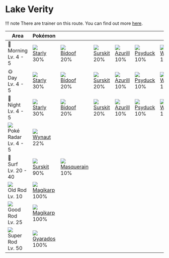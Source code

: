# Lake Verity

!!! note
    There are trainer on this route. You can find out more [here](../../trainer_changes/lake_verity/).

Area                                        | Pokémon                          | &nbsp;                            | &nbsp;                         | &nbsp;                         | &nbsp;                         | &nbsp;                         | 
---                                         | ---                              | ---                               | ---                            | ---                            | ---                            | ---                            | 
🌅<br>Morning<br>Lv. 4 - 5                   | ![][396]<br> [Starly]<br> 30%    | ![][399]<br> [Bidoof]<br> 20%     | ![][283]<br> [Surskit]<br> 20% | ![][298]<br> [Azurill]<br> 10% | ![][054]<br> [Psyduck]<br> 10% | ![][278]<br> [Wingull]<br> 10% | 
🌞<br>Day<br>Lv. 4 - 5                       | ![][396]<br> [Starly]<br> 30%    | ![][399]<br> [Bidoof]<br> 20%     | ![][283]<br> [Surskit]<br> 20% | ![][298]<br> [Azurill]<br> 10% | ![][054]<br> [Psyduck]<br> 10% | ![][278]<br> [Wingull]<br> 10% | 
🌙<br>Night<br>Lv. 4 - 5                     | ![][396]<br> [Starly]<br> 30%    | ![][399]<br> [Bidoof]<br> 20%     | ![][283]<br> [Surskit]<br> 20% | ![][298]<br> [Azurill]<br> 10% | ![][054]<br> [Psyduck]<br> 10% | ![][278]<br> [Wingull]<br> 10% | 
![][poke-radar]<br> Poké Radar<br>Lv. 4 - 5 | ![][360]<br> [Wynaut]<br> 22%    | &nbsp;                            | &nbsp;                         | &nbsp;                         | &nbsp;                         | &nbsp;                         | 
🌊<br> Surf<br>Lv. 20 - 40                   | ![][283]<br> [Surskit]<br> 90%   | ![][284]<br> [Masquerain]<br> 10% | &nbsp;                         | &nbsp;                         | &nbsp;                         | &nbsp;                         | 
![][old-rod]<br>Old Rod<br>Lv. 10           | ![][129]<br> [Magikarp]<br> 100% | &nbsp;                            | &nbsp;                         | &nbsp;                         | &nbsp;                         | &nbsp;                         | 
![][good-rod]<br>Good Rod<br>Lv. 25         | ![][129]<br> [Magikarp]<br> 100% | &nbsp;                            | &nbsp;                         | &nbsp;                         | &nbsp;                         | &nbsp;                         | 
![][super-rod]<br>Super Rod<br>Lv. 50       | ![][130]<br> [Gyarados]<br> 100% | &nbsp;                            | &nbsp;                         | &nbsp;                         | &nbsp;                         | &nbsp;                         | 

[Psyduck]: ../../pokemon_changes/054/
[Magikarp]: ../../pokemon_changes/129/
[Gyarados]: ../../pokemon_changes/130/
[Wingull]: ../../pokemon_changes/278/
[Surskit]: ../../pokemon_changes/283/
[Masquerain]: ../../pokemon_changes/284/
[Azurill]: ../../pokemon_changes/298/
[Wynaut]: ../../pokemon_changes/360/
[Starly]: ../../pokemon_changes/396/
[Bidoof]: ../../pokemon_changes/399/
[good-rod]: ../img/items/good-rod.png
[old-rod]: ../img/items/old-rod.png
[poke-radar]: ../img/items/poke-radar.png
[super-rod]: ../img/items/super-rod.png
[054]: ../img/pokemon/054.png
[129]: ../img/pokemon/129.png
[130]: ../img/pokemon/130.png
[278]: ../img/pokemon/278.png
[283]: ../img/pokemon/283.png
[284]: ../img/pokemon/284.png
[298]: ../img/pokemon/298.png
[360]: ../img/pokemon/360.png
[396]: ../img/pokemon/396.png
[399]: ../img/pokemon/399.png
